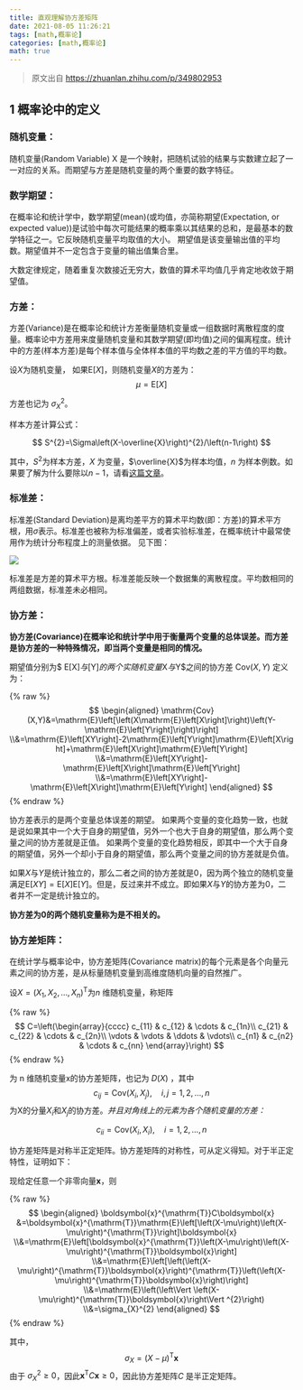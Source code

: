 ```yaml
---
title: 直观理解协方差矩阵
date: 2021-08-05 11:26:21
tags: [math,概率论]
categories: [math,概率论]
math: true
---
```


> 原文出自 https://zhuanlan.zhihu.com/p/349802953

## 1 概率论中的定义

### 随机变量：

随机变量(Random Variable) X 是一个映射，把随机试验的结果与实数建立起了一一对应的关系。而期望与方差是随机变量的两个重要的数字特征。

### 数学期望：

在概率论和统计学中，数学期望(mean)(或均值，亦简称期望(Expectation, or expected value))是试验中每次可能结果的概率乘以其结果的总和，是最基本的数学特征之一。它反映随机变量平均取值的大小。 期望值是该变量输出值的平均数。期望值并不一定包含于变量的输出值集合里。

大数定律规定，随着重复次数接近无穷大，数值的算术平均值几乎肯定地收敛于期望值。

### 方差：

方差(Variance)是在概率论和统计方差衡量随机变量或一组数据时离散程度的度量。概率论中方差用来度量随机变量和其数学期望(即均值)之间的偏离程度。统计中的方差(样本方差)是每个样本值与全体样本值的平均数之差的平方值的平均数。

设$X$为随机变量， 如果$\mathrm{E}[X]$，则随机变量$X$的方差为：
$$
\mu=\mathrm{E}[X]
$$

方差也记为 $\sigma_{X}^{2}$。

样本方差计算公式：

$$
S^{2}=\Sigma\left(X-\overline{X}\right)^{2}/\left(n-1\right)
$$

其中，$S^{2}$为样本方差，$X$ 为变量，$\overline{X}$为样本均值，$n$ 为样本例数。如果要了解为什么要除以$n-1$，请看[这篇文章](https://link.zhihu.com/?target=https%3A//www.visiondummy.com/2014/03/divide-variance-n-1/)。

### 标准差：

标准差(Standard Deviation)是离均差平方的算术平均数(即：方差)的算术平方根，用$\sigma$表示。标准差也被称为标准偏差，或者实验标准差，在概率统计中最常使用作为统计分布程度上的测量依据。 见下图：

![](https://pic1.zhimg.com/80/v2-37e04458baf17d09c914981b5dbae140_720w.jpg)

标准差是方差的算术平方根。标准差能反映一个数据集的离散程度。平均数相同的两组数据，标准差未必相同。

### 协方差：

**协方差(Covariance)在概率论和统计学中用于衡量两个变量的总体误差。而方差是协方差的一种特殊情况，即当两个变量是相同的情况。**

期望值分别为$ E[X]$与$[Y]$的两个实随机变量$X$与$Y$之间的协方差 $\mathrm{Cov}(X,Y)$ 定义为：

{% raw %}
$$
\begin{aligned}
\mathrm{Cov}(X,Y)&=\mathrm{E}\left[\left(X\mathrm{E}\left[X\right]\right)\left(Y-\mathrm{E}\left[Y\right]\right)\right]  
\\&=\mathrm{E}\left[XY\right]-2\mathrm{E}\left[Y\right]\mathrm{E}\left[X\right]+\mathrm{E}\left[X\right]\mathrm{E}\left[Y\right]
\\&=\mathrm{E}\left[XY\right]-\mathrm{E}\left[X\right]\mathrm{E}\left[Y\right] 
\\&=\mathrm{E}\left[XY\right]-\mathrm{E}\left[X\right]\mathrm{E}\left[Y\right]
\end{aligned}
$$
{% endraw %}

协方差表示的是两个变量总体误差的期望。 如果两个变量的变化趋势一致，也就是说如果其中一个大于自身的期望值，另外一个也大于自身的期望值，那么两个变量之间的协方差就是正值。 如果两个变量的变化趋势相反，即其中一个大于自身的期望值，另外一个却小于自身的期望值，那么两个变量之间的协方差就是负值。

如果$X$与$Y$是统计独立的，那么二者之间的协方差就是0，因为两个独立的随机变量满足$\mathrm{E}[XY]=\mathrm{E}[X]\mathrm{E}[Y]$。但是，反过来并不成立。即如果$X$与$Y$的协方差为0，二者并不一定是统计独立的。

**协方差为0的两个随机变量称为是不相关的。**

### 协方差矩阵：

在统计学与概率论中，协方差矩阵(Covariance matrix)的每个元素是各个向量元素之间的协方差，是从标量随机变量到高维度随机向量的自然推广。

设$X=\left(X_{1},X_{2},\ldots,X_{n}\right)^{\mathrm{T}}$为$n$ 维随机变量，称矩阵

{% raw %}
$$
C=\left(\begin{array}{cccc} c_{11} & c_{12} & \cdots & c_{1n}\\ c_{21} & c_{22} & \cdots & c_{2n}\\ \vdots & \vdots & \ddots & \vdots\\ c_{n1} & c_{n2} & \cdots & c_{nn} \end{array}\right)
$$
{% endraw %}

为 n 维随机变量x的协方差矩阵，也记为 $D\left(X\right)$ ，其中
$$
c_{ij}=\mathrm{Cov}(X_{i},X_{j}),\quad i,j=1,2,\ldots,n
$$
为X的分量$X_{i}$和$X_{j}$的协方差。*并且对角线上的元素为各个随机变量的方差：*

$$
c_{ii}=\mathrm{Cov}(X_{i},X_{i}),\quad i=1,2,\ldots,n
$$

协方差矩阵是对称半正定矩阵。协方差矩阵的对称性，可从定义得知。对于半正定特性，证明如下：

现给定任意一个非零向量$\boldsymbol{x}$，则

{% raw %}
$$
\begin{aligned}
\boldsymbol{x}^{\mathrm{T}}C\boldsymbol{x}	&=\boldsymbol{x}^{\mathrm{T}}\mathrm{E}\left[\left(X-\mu\right)\left(X-\mu\right)^{\mathrm{T}}\right]\boldsymbol{x} 	
\\&=\mathrm{E}\left[\boldsymbol{x}^{\mathrm{T}}\left(X-\mu\right)\left(X-\mu\right)^{\mathrm{T}}\boldsymbol{x}\right] 	\\&=\mathrm{E}\left[\left(\left(X-\mu\right)^{\mathrm{T}}\boldsymbol{x}\right)^{\mathrm{T}}\left(\left(X-\mu\right)^{\mathrm{T}}\boldsymbol{x}\right)\right] 	
\\&=\mathrm{E}\left(\left\Vert \left(X-\mu\right)^{\mathrm{T}}\boldsymbol{x}\right\Vert ^{2}\right) 	
\\&=\sigma_{X}^{2}
\end{aligned}
$$
{% endraw %}

其中，
$$
\sigma_{X}=\left(X-\mu \right)^{\mathrm{T}}\boldsymbol{x}
$$
由于 $\sigma_{X}^{2}\geq0$，因此$\boldsymbol{x}^{\mathrm{T}}C\boldsymbol{x}\geq0$，因此协方差矩阵$C$ 是半正定矩阵。

